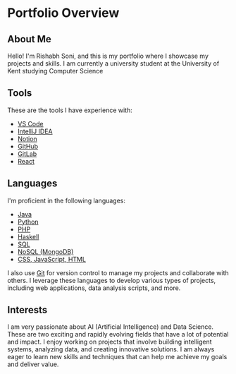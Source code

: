 # Portfolio Overview
## About Me

Hello! I'm Rishabh Soni, and this is my portfolio where I showcase my projects and skills.
I am currently a university student at the University of Kent studying Computer Science

## Tools
These are the tools I have experience with:

- [VS Code](https://code.visualstudio.com/) 
- [IntelliJ IDEA](https://www.jetbrains.com/idea/) 
- [Notion](https://www.notion.so/) 
- [GitHub](https://github.com/) 
- [GitLab](https://gitlab.com/)
- [React](https://react.dev/)

## Languages

I'm proficient in the following languages:
- [Java](https://www.oracle.com/java/)
- [Python](https://www.python.org/)
- [PHP](https://www.php.net/)
- [Haskell](https://www.haskell.org/)
- [SQL](https://www.mysql.com/)
- [NoSQL (MongoDB)](https://www.mysql.com/)
- [CSS, JavaScript, HTML](https://www.w3.org/standards/webdesign/htmlcss)

I also use [Git](https://git-scm.com/) for version control to manage my projects and collaborate with others.
I leverage these languages to develop various types of projects, including web applications, data analysis scripts, and more.

## Interests

I am very passionate about AI (Artificial Intelligence) and Data Science. These are two exciting and rapidly evolving fields that have a lot of potential and impact. I enjoy working on projects that involve building intelligent systems, analyzing data, and creating innovative solutions. I am always eager to learn new skills and techniques that can help me achieve my goals and deliver value.
